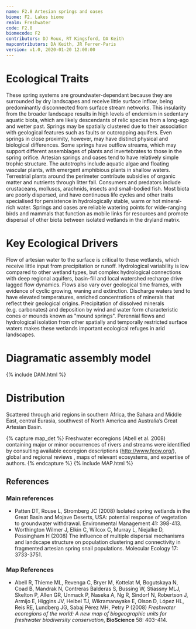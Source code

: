 ```yaml
---
name: F2.8 Artesian springs and oases
biome: F2. Lakes biome
realm: Freshwater
code: F2.8
biomecode: F2
contributors: DJ Roux, RT Kingsford, DA Keith
mapcontributors: DA Keith, JR Ferrer-Paris
version: v1.0, 2020-01-20 12:00:00
---
```

# Ecological Traits
 
These spring systems are groundwater-dependant because they are surrounded by dry landscapes and receive little surface inflow, being predominantly disconnected from surface stream networks. This insularity from the broader landscape results in high levels of endemism in sedentary aquatic biota, which are likely descendants of relic species from a long-ago and wetter past. Springs may be spatially clustered due to their association with geological features such as faults or outcropping aquifers. Even springs in close proximity, however, may have distinct physical and biological differences. Some springs have outflow streams, which may support different assemblages of plants and invertebrates to those in the spring orifice. Artesian springs and oases tend to have relatively simple trophic structure. The autotrophs include aquatic algae and floating vascular plants, with emergent amphibious plants in shallow waters. Terrestrial plants around the perimeter contribute subsidies of organic matter and nutrients through litter fall. Consumers and predators include crustaceans, molluscs, arachnids, insects and small-bodied fish. Most biota are poorly dispersed, and have continuous life cycles and other traits specialised for persistence in hydrologically stable, warm or hot mineral-rich water. Springs and oases are reliable watering points for wide-ranging birds and mammals that function as mobile links for resources and promote dispersal of other biota between isolated wetlands in the dryland matrix.
 
# Key Ecological Drivers
 
Flow of artesian water to the surface is critical to these wetlands, which receive little input from precipitation or runoff.  Hydrological variability is low compared to other wetland types, but complex hydrological connections with deep regional aquifers, basin-fill and local watershed recharge drive lagged flow dynamics. Flows also vary over geological time frames, with evidence of cyclic growing, waning and extinction. Discharge waters tend to have elevated temperatures,  enriched  concentrations of minerals that reflect their geological origins. Precipitation of dissolved minerals (e.g. carbonates) and deposition by wind and water form characteristic cones or mounds known as "mound springs". Perennial flows and hydrological isolation from other spatially and temporally restricted surface waters makes these wetlands important ecological refuges in arid landscapes.
 
# Diagramatic assembly model
 
{% include DAM.html %}
 
# Distribution
 
Scattered through arid regions in southern Africa, the Sahara and Middle East, central Eurasia, southwest of North America and Australia’s Great Artesian Basin.

{% capture map_det %}
Freshwater ecoregions (Abell et al. 2008) containing major or minor occurrences of rivers and streams were identified by consulting available ecoregion descriptions (http://www.feow.org/),  global and regional reviews , maps of relevant ecosystems, and expertise of authors.
{% endcapture %}
{% include MAP.html %}

## References
### Main references
* Patten DT, Rouse L, Stromberg JC (2008) Isolated spring wetlands in the Great Basin and Mojave Deserts, USA: potential response of vegetation to groundwater withdrawal. Environmental Management 41: 398-413.
* Worthington Wilmer J, Elkin C, Wilcox C, Murray L, Niejalke D, Possingham H (2008) The influence of multiple dispersal mechanisms and landscape structure on population clustering and connectivity in fragmented artesian spring snail populations. Molecular Ecology 17: 3733-3751.
### Map References
* Abell R, Thieme ML, Revenga C, Bryer M, Kottelat M, Bogutskaya N, Coad B, Mandrak N, Contreras Balderas S, Bussing W, Stiassny MLJ, Skelton P, Allen GR, Unmack P, Naseka A, Ng R, Sindorf N, Robertson J, Armijo E, Higgins JV, Heibel TJ, Wikramanayake E, Olson D, López HL, Reis RE, Lundberg JG, Sabaj Pérez MH, Petry P (2008) *Freshwater ecoregions of the world: A new map of biogeographic units for freshwater biodiversity conservation*, **BioScience** 58: 403–414.
